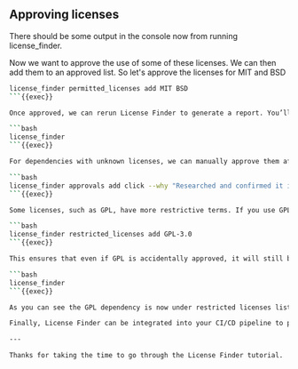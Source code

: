 ## Approving licenses
There should be some output in the console now from running license_finder.

Now we want to approve the use of some of these licenses.
We can then add them to an approved list.
So let's approve the licenses for MIT and BSD

```bash
license_finder permitted_licenses add MIT BSD
```{{exec}}

Once approved, we can rerun License Finder to generate a report. You’ll notice that the list of unapproved licenses is now shorter:

```bash
license_finder
```{{exec}}

For dependencies with unknown licenses, we can manually approve them after verifying their license type. For example, if we’ve confirmed that `click` is MIT licensed, we can add it like this:

```bash
license_finder approvals add click --why "Researched and confirmed it is MIT licensed"
```{{exec}}

Some licenses, such as GPL, have more restrictive terms. If you use GPL, your source code must be open source if you plan to redistribute it. To flag this, we can mark GPL as a restricted license:

```bash
license_finder restricted_licenses add GPL-3.0
```{{exec}}

This ensures that even if GPL is accidentally approved, it will still be listed under `restricted_licenses`.

```bash
license_finder
```{{exec}}

As you can see the GPL dependency is now under restricted licenses list.

Finally, License Finder can be integrated into your CI/CD pipeline to prevent deployments if any licensing issues are detected.

---

Thanks for taking the time to go through the License Finder tutorial.